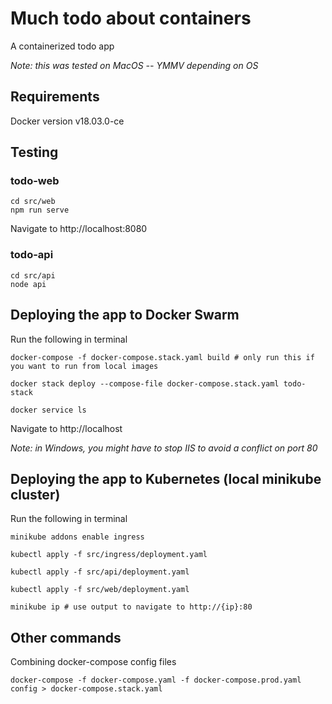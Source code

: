 # Much todo about containers
A containerized todo app

_Note: this was tested on MacOS -- YMMV depending on OS_

## Requirements
Docker version v18.03.0-ce

## Testing
### todo-web
```
cd src/web
npm run serve
```
Navigate to http://localhost:8080

### todo-api
```
cd src/api
node api
```

## Deploying the app to Docker Swarm
Run the following in terminal
```
docker-compose -f docker-compose.stack.yaml build # only run this if you want to run from local images

docker stack deploy --compose-file docker-compose.stack.yaml todo-stack

docker service ls
```
Navigate to http://localhost

_Note: in Windows, you might have to stop IIS to avoid a conflict on port 80_

## Deploying the app to Kubernetes (local minikube cluster)
Run the following in terminal
```
minikube addons enable ingress

kubectl apply -f src/ingress/deployment.yaml

kubectl apply -f src/api/deployment.yaml

kubectl apply -f src/web/deployment.yaml

minikube ip # use output to navigate to http://{ip}:80
```

## Other commands

Combining docker-compose config files

`docker-compose -f docker-compose.yaml -f docker-compose.prod.yaml config > docker-compose.stack.yaml`
